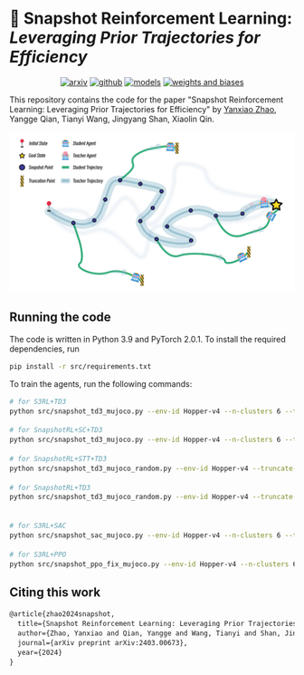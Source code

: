 # 🚀 Snapshot Reinforcement Learning: *Leveraging Prior Trajectories for Efficiency*

<p align="center">
<a target="_blank" href="https://arxiv.org/abs/2403.00673"><img src="https://img.shields.io/badge/arXiv-2403.00673-B31B1B?logo=arxiv" alt="arxiv"/></a>
<a target="_blank" href="https://github.com/sdpkjc/snapshotrl"><img src="https://img.shields.io/badge/GitHub-sdpkjc/snapshotrl-181717?logo=github" alt="github"/></a>
<a target="_blank" href="https://huggingface.co/sdpkjc"><img src="https://img.shields.io/badge/%F0%9F%A4%97%20Models-@sdpkjc-F8D521" alt="models"></a>
<a target="_blank" href="https://wandb.ai/iiiiiiiooo/snapshotrl"><img src="https://img.shields.io/badge/Weights%20&amp;%20Biases-Report-FFBE00?logo=weightsandbiases" alt="weights and biases"/></a>
</p>

This repository contains the code for the paper "Snapshot Reinforcement Learning: Leveraging Prior Trajectories for Efficiency" by [Yanxiao Zhao](https://sdpkjc.com), Yangge Qian, Tianyi Wang, Jingyang Shan, Xiaolin Qin.

![snapshotrl](./website/snapshotrl.svg)

## Running the code

The code is written in Python 3.9 and PyTorch 2.0.1. To install the required dependencies, run

```bash
pip install -r src/requirements.txt
```

To train the agents, run the following commands:

```bash
# for S3RL+TD3
python src/snapshot_td3_mujoco.py --env-id Hopper-v4 --n-clusters 6 --truncate-step 100 --seed 1

# for SnapshotRL+SC+TD3
python src/snapshot_td3_mujoco.py --env-id Hopper-v4 --n-clusters 6 --truncate-step 1000 --seed 1

# for SnapshotRL+STT+TD3
python src/snapshot_td3_mujoco_random.py --env-id Hopper-v4 --truncate-step 100 --seed 1

# for SnapshotRL+TD3
python src/snapshot_td3_mujoco_random.py --env-id Hopper-v4 --truncate-step 1000 --seed 1


# for S3RL+SAC
python src/snapshot_sac_mujoco.py --env-id Hopper-v4 --n-clusters 6 --truncate-step 100 --seed 1

# for S3RL+PPO
python src/snapshot_ppo_fix_mujoco.py --env-id Hopper-v4 --n-clusters 6 --truncate-step 100 --seed 1
```

## Citing this work

```tex
@article{zhao2024snapshot,
  title={Snapshot Reinforcement Learning: Leveraging Prior Trajectories for Efficiency},
  author={Zhao, Yanxiao and Qian, Yangge and Wang, Tianyi and Shan, Jingyang and Qin, Xiaolin},
  journal={arXiv preprint arXiv:2403.00673},
  year={2024}
}
```
